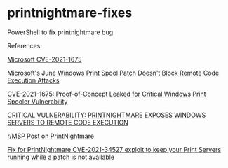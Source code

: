 # printnightmare-fixes
PowerShell to fix printnightmare bug



References: 

[Microsoft CVE-2021-1675](https://msrc.microsoft.com/update-guide/vulnerability/CVE-2021-1675)

[Microsoft's June Windows Print Spool Patch Doesn't Block Remote Code Execution Attacks](https://redmondmag.com/articles/2021/06/30/microsoft-print-spool-patch.aspx?m=1)

[CVE-2021-1675: Proof-of-Concept Leaked for Critical Windows Print Spooler Vulnerability](https://www.tenable.com/blog/cve-2021-1675-proof-of-concept-leaked-for-critical-windows-print-spooler-vulnerability)

[CRITICAL VULNERABILITY: PRINTNIGHTMARE EXPOSES WINDOWS SERVERS TO REMOTE CODE EXECUTION](https://www.huntress.com/blog/critical-vulnerability-printnightmare-exposes-windows-servers-to-remote-code-execution)

[r/MSP Post on PrintNightmare](https://www.reddit.com/r/msp/comments/ob6y02/critical_vulnerability_printnightmare_exposes/)

[Fix for PrintNightmare CVE-2021-34527 exploit to keep your Print Servers running while a patch is not available](https://blog.truesec.com/2021/06/30/fix-for-printnightmare-cve-2021-1675-exploit-to-keep-your-print-servers-running-while-a-patch-is-not-available/)

